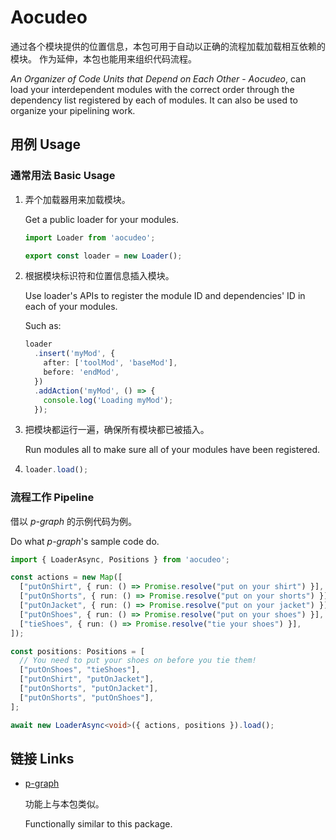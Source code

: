 # Aocudeo

通过各个模块提供的位置信息，本包可用于自动以正确的流程加载加载相互依赖的模块。
作为延伸，本包也能用来组织代码流程。

*An Organizer of Code Units that Depend on Each Other* - *Aocudeo*, can load your interdependent modules with the correct order through the dependency list registered by each of modules.
It can also be used to organize your pipelining work.

## 用例 Usage

### 通常用法 Basic Usage

1. 弄个加载器用来加载模块。

   Get a public loader for your modules.

   ```ts
   import Loader from 'aocudeo';

   export const loader = new Loader();
   ```

2. 根据模块标识符和位置信息插入模块。

   Use loader's APIs to register the module ID and dependencies' ID in each of your modules.

   Such as:

   ```ts
   loader
     .insert('myMod', {
       after: ['toolMod', 'baseMod'],
       before: 'endMod',
     })
     .addAction('myMod', () => {
       console.log('Loading myMod');
     });
   ```

3. 把模块都运行一遍，确保所有模块都已被插入。

   Run modules all to make sure all of your modules have been registered.

4. ```ts
   loader.load();
   ```

### 流程工作 Pipeline

借以 *p-graph* 的示例代码为例。

Do what *p-graph*'s sample code do.

```ts
import { LoaderAsync, Positions } from 'aocudeo';

const actions = new Map([
  ["putOnShirt", { run: () => Promise.resolve("put on your shirt") }],
  ["putOnShorts", { run: () => Promise.resolve("put on your shorts") }],
  ["putOnJacket", { run: () => Promise.resolve("put on your jacket") }],
  ["putOnShoes", { run: () => Promise.resolve("put on your shoes") }],
  ["tieShoes", { run: () => Promise.resolve("tie your shoes") }],
]);

const positions: Positions = [
  // You need to put your shoes on before you tie them!
  ["putOnShoes", "tieShoes"],
  ["putOnShirt", "putOnJacket"],
  ["putOnShorts", "putOnJacket"],
  ["putOnShorts", "putOnShoes"],
];

await new LoaderAsync<void>({ actions, positions }).load();
```

## 链接 Links

- [p-graph](https://github.com/microsoft/p-graph)
  
  功能上与本包类似。

  Functionally similar to this package.
